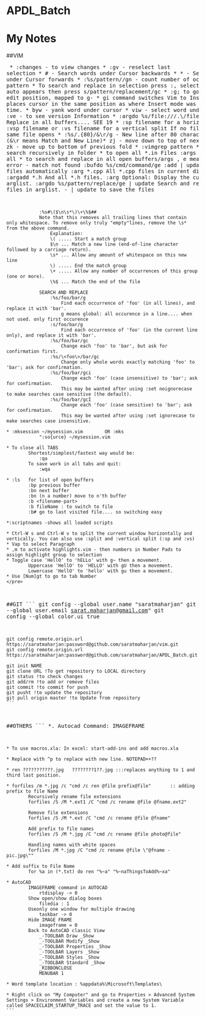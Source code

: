# APDL_Batch

# My Notes

##VIM
	<pre>
	* :changes - to view changes
	* :gv - reselect last selection
	* # - Search words under Cursor backwards
	* * - Search words under Cursor forwards
	* :%s/pattern//gn - count number of occurences of pattern
	* To search and replace in selection
		press :, selection symbol auto appears then press s/pattern/replacement/gc
	* :g; to go to last edit position, mapped to g-
	* gi command switches Vim to Insert mode and places cursor in the same position as where Insert mode was stopped last time.
	* byw - yank word under cursor
	* viw - select word under cursor
	* :ve - to see version Information
	* :argdo %s/file:\/\/\/.\\/file: /gc - Replace in all buffers.... SEE 19
	* :sp filename for a horizontal split
			:vsp filename or :vs filename for a vertical split
			If no filename give same file opens
	*  :%s/.\{80}/&\r/g - New line after 80 charachters (&\r means Match and New Line)* zj - move down to top of next fold
					zk	- move up to bottom of previous fold
	* :vimgrep pattern **/*.ext - to search recursively in folder
	* to open all *.in Files
			:args *.in
			:tab all
	* to search and replace in all open buffers/args	, e means ignore error - match not found
			:bufdo %s/cmd/command/ge
			:add | update to save files automatically
			:arg *.cpp	All *.cpp files in current directory.
			:argadd *.h	And all *.h files.
			:arg	Optional: Display the current arglist.
			:argdo %s/pattern/replace/ge | update	Search and replace in all files in arglist. - | update to save the files

				:%s#\($\n\s*\)\+\%$##
				Note that this removes all trailing lines that contain only whitespace. To remove only truly "empty"lines, remove the \s* from the above command.
					Explanation:
					\( ..... Start a match group
					$\n ... Match a new line (end-of-line character followed by a carriage return).
					\s* ... Allow any amount of whitespace on this new line
					\) ..... End the match group
					\+ ..... Allow any number of occurrences of this group (one or more).
					\%$ ... Match the end of the file

				SEARCH AND REPLACE
					:%s/foo/bar/g
						Find each occurrence of 'foo' (in all lines), and replace it with 'bar'.
						g means global: all occurence in a line.... when not used. only first occurence
					:s/foo/bar/g
						Find each occurrence of 'foo' (in the current line only), and replace it with 'bar'.
					:%s/foo/bar/gc
						Change each 'foo' to 'bar', but ask for confirmation first.
					:%s/\<foo\>/bar/gc
						Change only whole words exactly matching 'foo' to 'bar'; ask for confirmation.
					:%s/foo/bar/gci
						Change each 'foo' (case insensitive) to 'bar'; ask for confirmation.
						This may be wanted after using :set noignorecase to make searches case sensitive (the default).
					:%s/foo/bar/gcI
						Change each 'foo' (case sensitive) to 'bar'; ask for confirmation.
						This may be wanted after using :set ignorecase to make searches case insensitive.

	* :mksession ~/mysession.vim		OR :mks
				":so{urce} ~/mysession.vim

	* To close all TABS
			Shortest/simplest/fastest way would be:
				:qa
			To save work in all tabs and quit:
				:wqa

	* :ls	for list of open buffers
			:bp previous buffer
			:bn next buffer
			:bn (n a number) move to n'th buffer
			:b <filename-part>
			:b fileName : to switch to file
			:b# go to last visited file.... so switching easy

	*:scriptnames -shows all loaded scripts

	* Ctrl-W s and Ctrl-W v to split the current window horizontally and vertically. You can also use :split and :vertical split (:sp and :vs)
	* Vap to select Paragraph
	* ,m to activate highlights.vim - then numbers in Number Pads to assign highlight group to selection
	* Toggle case 'HellO' to 'hELLo' with g~ then a movement.
			Uppercase 'HellO' to 'HELLO' with gU then a movement.
			Lowercase 'HellO' to 'hello' with gu then a movement.
	* Use [Num]gt to go to tab Number
	</pre>

##GIT
	```
	git config --global user.name "saratmaharjan"
	git config --global user.email sarat.maharjan@gmail.com"
	git config --global color.ui true

	git config remote.origin.url https://saratmaharjan:password@github.com/saratmaharjan/vim.git
	git config remote.origin.url https://saratmaharjan:password@github.com/saratmaharjan/APDL_Batch.git

	git init NAME
	git clone URL !To get repository to LOCAL directory
	git status !to check changes
	git add/rm !to add or remove files
	git commit !to commit for push
	git pusht !to update the repository
	git pull origin master !to Update from repository
	```

##OTHERS
	```
	*. Autocad Command: IMAGEFRAME

	* To use macros.xla: In excel: start-add-ins and add macros.xla

	* Replace with ^p to replace with new line. NOTEPAD++??

	* ren ???????????.jpg	????????1??.jpg :::replaces anything to 1 and third last position.

	* forfiles /m *.jpg /c "cmd /c ren @file prefix@file" 		:: adding prefix to file Name
			Recursively rename file extensions
			forfiles /S /M *.ext1 /C "cmd /c rename @file @fname.ext2"

			Remove file extensions
			forfiles /S /M *.ext /C "cmd /c rename @file @fname"

			Add prefix to file names
			forfiles /S /M *.jpg /C "cmd /c rename @file photo@file"

			Handling names with white spaces
			forfiles /M *.jpg /C "cmd /c rename @file \"@fname - pic.jpg\""

	* Add suffix to File Name
			for %a in (*.txt) do ren "%~a" "%~naThingsToAdd%~xa"

	* AutoCAD
			IMAGEFRAME command in AUTOCAD
				rtdisplay -> 0
			Show open/show dialog boxes
				filedia : 1
			Useonly one window for multiple drawing
				taskbar -> 0
			Hide IMAGE FRAME
				imageframe = 0
			Back to AutoCAD classic View
				_-TOOLBAR Draw _Show
				_-TOOLBAR Modify _Show
				_-TOOLBAR Properties _Show
				_-TOOLBAR Layers _Show
				_-TOOLBAR Styles _Show
				_-TOOLBAR Standard _Show
				_RIBBONCLOSE
				MENUBAR 1

	* Word template location : %appdata%\Microsoft\Templates\

	* Right click on "My Computer" and go to Properties > Advanced System Settings > Environment Variables and create a new System Variable called SPACECLAIM_STARTUP_TRACE and set the value to 1.
	```
